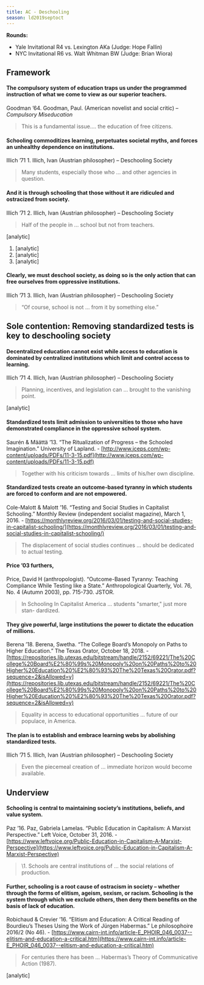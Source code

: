 ```yaml
---
title: AC - Deschooling
season: ld2019septoct
---
```


**Rounds:**
* Yale Invitational R4 vs. Lexington AKa (Judge: Hope Fallin)
* NYC Invitational R6 vs. Walt Whitman BW (Judge: Brian Wiora)

## Framework

#### The compulsory system of education traps us under the programmed instruction of what we come to view as our superior teachers.
Goodman ’64. Goodman, Paul. (American novelist and social critic) – *Compulsory Miseducation*
> This is a fundamental issue.... the education of free citizens.

#### Schooling commoditizes learning, perpetuates societal myths, and forces an unhealthy dependence on institutions.
Illich ’71 1. Illich, Ivan (Austrian philosopher) – Deschooling Society
> Many students, especially those who ... and other agencies in question.

#### And it is through schooling that those without it are ridiculed and ostracized from society.
Illich ’71 2. Illich, Ivan (Austrian philosopher) – Deschooling Society
> Half of the people in ... school but not from teachers.

[analytic]
1. [analytic]
2. [analytic]
3. [analytic]

#### Clearly, we must deschool society, as doing so is the only action that can free ourselves from oppressive institutions.
Illich ’71 3. Illich, Ivan (Austrian philosopher) – Deschooling Society
> “Of course, school is not ... from it by something else.”

## Sole contention: Removing standardized tests is key to deschooling society

#### Decentralized education cannot exist while access to education is dominated by centralized institutions which limit and control access to learning.
Illich ’71 4. Illich, Ivan (Austrian philosopher) – Deschooling Society
> Planning, incentives, and legislation can ... brought to the vanishing point.

[analytic]

#### Standardized tests limit admission to universities to those who have demonstrated compliance in the oppressive school system.
Saurén & Määttä ’13. “The Ritualization of Progress – the Schooled Imagination.” University of Lapland. - [http://www.jceps.com/wp-content/uploads/PDFs/11-3-15.pdf](http://www.jceps.com/wp-content/uploads/PDFs/11-3-15.pdf)
> Together with his criticism towards ... limits of his/her own discipline.

#### Standardized tests create an outcome-based tyranny in which students are forced to conform and are not empowered.
Cole-Malott & Malott ’16. “Testing and Social Studies in Capitalist Schooling.” Monthly Review (independent socialist magazine), March 1, 2016. - [https://monthlyreview.org/2016/03/01/testing-and-social-studies-in-capitalist-schooling/](https://monthlyreview.org/2016/03/01/testing-and-social-studies-in-capitalist-schooling/)
> The displacement of social studies continues ... should be dedicated to actual testing.

#### Price ’03 furthers,
Price, David H (anthropologist). “Outcome-Based Tyranny: Teaching Compliance While Testing like a State.” Anthropological Quarterly, Vol. 76, No. 4 (Autumn 2003), pp. 715-730. JSTOR.
> In Schooling In Capitalist America ... students "smarter," just more stan- dardized.

#### They give powerful, large institutions the power to dictate the education of millions.
Berena ’18. Berena, Swetha. “The College Board’s Monopoly on Paths to Higher Education.” The Texas Orator, October 18, 2018. - [https://repositories.lib.utexas.edu/bitstream/handle/2152/69221/The%20College%20Board%E2%80%99s%20Monopoly%20on%20Paths%20to%20Higher%20Education%20%E2%80%93%20The%20Texas%20Orator.pdf?sequence=2&isAllowed=y](https://repositories.lib.utexas.edu/bitstream/handle/2152/69221/The%20College%20Board%E2%80%99s%20Monopoly%20on%20Paths%20to%20Higher%20Education%20%E2%80%93%20The%20Texas%20Orator.pdf?sequence=2&isAllowed=y)
> Equality in access to educational opportunities ... future of our populace, in America.

#### The plan is to establish and embrace learning webs by abolishing standardized tests.
Illich ’71 5. Illich, Ivan (Austrian philosopher) – Deschooling Society
> Even the piecemeal creation of ... immediate horizon would become available.

## Underview
#### Schooling is central to maintaining society’s institutions, beliefs, and value system.
Paz ’16. Paz, Gabriela Lamelas. “Public Education in Capitalism: A Marxist Perspective.” Left Voice, October 31, 2016. - [https://www.leftvoice.org/Public-Education-in-Capitalism-A-Marxist-Perspective](https://www.leftvoice.org/Public-Education-in-Capitalism-A-Marxist-Perspective) 
> \1. Schools are central institutions of ... the social relations of production.

#### Further, schooling is a root cause of ostracism in society – whether through the forms of elitism, ageism, sexism, or racism. Schooling is the system through which we exclude others, then deny them benefits on the basis of lack of education.
Robichaud & Crevier ’16. “Elitism and Education: A Critical Reading of Bourdieu’s Theses Using the Work of Jürgen Habermas.” Le philosophoire 2016/2 (No 46). - [https://www.cairn-int.info/article-E_PHOIR_046_0037--elitism-and-education-a-critical.htm](https://www.cairn-int.info/article-E_PHOIR_046_0037--elitism-and-education-a-critical.htm) 
> For centuries there has been ... Habermas’s Theory of Communicative Action (1987).

[analytic]


